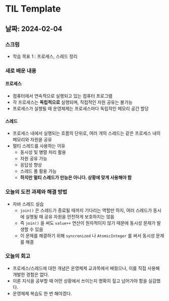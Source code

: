 # TIL Template

## 날짜: 2024-02-04

### 스크럼
- 학습 목표 1 : 프로세스, 스레드 정리

### 새로 배운 내용
#### 프로세스
- 컴퓨터에서 연속적으로 실행되고 있는 컴퓨터 프로그램
- 각 프로세스는 **독립적으로** 실행되며, 직접적인 자원 공유는 불가능
- 프로세스가 실행될 때 운영체제는 프로세스마다 독립적인 메모리 공간 할당

#### 스레드
- 프로세스 내에서 실행되는 흐름의 단위로, 여러 개의 스레드는 같은 프로세스 내의 메모리와 자원을 공유
- 멀티 스레드를 사용하는 이유
  - 동시성 및 병렬 처리 활용
  - 자원 공유 가능
  - 응답성 향상
  - 스레드 풀 활용 가능
  - **하지만 멀티 스레드가 만능은 아니다. 상황에 맞게 사용해야 함**

### 오늘의 도전 과제와 해결 방법
- 자바 스레드 실습
  - `join()` 은 스레드가 종료될 때까지 기다리는 역할만 하지, 여러 스레드가 동시에 실행될 때 공유 자원을 안전하게 보호하지는 않음
  - 즉 `join()` 을 써도 `value++` 연산이 원자적이지 않기 때문에 동시성 문제가 발생할 수 있음
  - 이 문제를 해결하기 위해 `syncronized` 나 `AtomicInteger` 를 써서 동시성 문제를 해결

### 오늘의 회고
- 프로세스/스레드에 대한 개념은 운영체제 교과목에서 배웠으나, 이를 직접 사용해 개발한 경험은 없다.
- 이론 지식을 공부할 때 어떤 상황에서 쓰이는지 명확히 짚고 넘어가야 함을 실감했다.
- 운영체제 복습도 한 번 해야겠다.